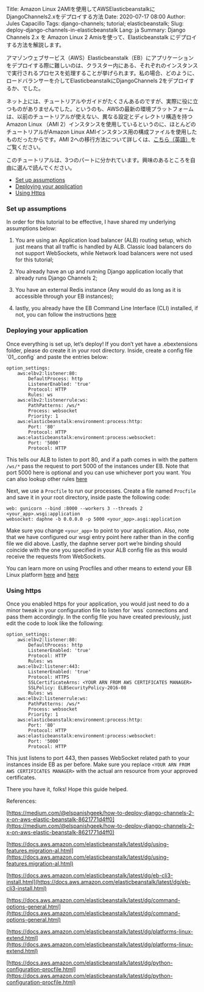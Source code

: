 Title: Amazon Linux 2AMIを使用してAWSElasticbeanstalkにDjangoChannels2.xをデプロイする方法
Date: 2020-07-17 08:00
Author: Jules Capacillo
Tags: django-channels; tutorial; elasticbeanstalk;
Slug: deploy-django-channels-in-elasticbeanstalk
Lang: ja
Summary: Django Channels 2.x を Amazon Linux 2 Amisを使って、Elasticbeanstalk にデプロイする方法を解説します。 

アマゾンウェブサービス（AWS）Elasticbeanstalk（EB）にアプリケーションをデプロイする際に難しいのは、クラスター内にある、それぞれのインスタンスで実行されるプロセスを処理することが挙げられます。私の場合、どのように、ロードバランサーを介してElasticbeanstalkにDjangoChannels 2をデプロイするか、でした。

ネット上には、チュートリアルやガイドがたくさんあるのですが、実際に役に立つものがありませんでした。というのも、AWSの最新の環境プラットフォームは、以前のチュートリアルが使えない、異なる設定とディレクトリ構造を持つAmazon Linux （AMI 2）インスタンスを使用しているというのに、ほとんどのチュートリアルがAmazon Linux AMIインスタンス用の構成ファイルを使用したものだったからです。AMI 2への移行方法について詳しくは、<a href="https://docs.aws.amazon.com/elasticbeanstalk/latest/dg/using-features.migration-al.html" target="_blank">こちら（英語）</a>をご覧ください。

このチュートリアルは、3つのパートに分かれています。興味のあるところを自由に選んで読んでください。


- <a href="#assumptions">Set up assumptions</a>
- <a href="#deployment">Deploying your application</a>
- <a href="#using_https">Using Https</a>


<h3 id="assumptions" class="anchor-link">Set up assumptions</h3>
In order for this tutorial to be effective, I have shared my underlying assumptions below:

1. You are using an Application load balancer (ALB) routing setup, which just means that all traffic is handled by ALB. Classic load balancers do not support WebSockets, while Network load balancers were not used for this tutorial;

2. You already have an up and running Django application locally that already runs Django Channels 2;

3. You have an external Redis instance (Any would do as long as it is accessible through your EB instances);

4. lastly, you already have the EB Command Line Interface (CLI) installed, if not, you can follow the instructions <a href="https://docs.aws.amazon.com/elasticbeanstalk/latest/dg/eb-cli3-install.html" target="_blank">here</a> 


<h3 id="deployment" class="anchor-link">Deploying your application</h3>
Once everything is set up, let’s deploy! If you don’t yet have a .ebextensions folder, please do create it in your root directory. Inside, create a config file `01_<your_custom_name>.config` and paste the entries below:

    option_settings:
        aws:elbv2:listener:80:
            DefaultProcess: http
            ListenerEnabled: 'true'
            Protocol: HTTP
            Rules: ws
        aws:elbv2:listenerrule:ws:
            PathPatterns: /ws/*
            Process: websocket
            Priority: 1
        aws:elasticbeanstalk:environment:process:http:
            Port: '80'
            Protocol: HTTP
        aws:elasticbeanstalk:environment:process:websocket:
            Port: '5000'
            Protocol: HTTP

This tells our ALB to listen to port 80, and if a path comes in with the pattern `/ws/*` pass the request to port 5000 of the instances under EB. Note that port 5000 here is optional and you can use whichever port you want. You can also lookup other rules <a href="https://docs.aws.amazon.com/elasticbeanstalk/latest/dg/command-options-general.html" target="_blank">here</a> 

Next, we use a `Procfile` to run our processes. Create a file named `Procfile` and save it in your root directory, inside paste the following code:

    web: gunicorn --bind :8000 --workers 3 --threads 2 <your_app>.wsgi:application
    websocket: daphne -b 0.0.0.0 -p 5000 <your_app>.asgi:application


Make sure you change `<your_app>` to point to your application. Also, note that we have configured our wsgi entry point here rather than in the config file we did above. Lastly, the daphne server port we’re binding should coincide with the one you specified in your ALB config file as this would receive the requests from WebSockets.

You can learn more on using Procfiles and other means to extend your EB Linux platform <a href="https://docs.aws.amazon.com/elasticbeanstalk/latest/dg/platforms-linux-extend.html" target="_blank">here</a> and <a href="(https://docs.aws.amazon.com/elasticbeanstalk/latest/dg/python-configuration-procfile.html" target="_blank">here</a> 


<h3 id="using_https" class="anchor-link">Using https</h3>
Once you enabled https for your application, you would just need to do a minor tweak in your configuration file to listen for `wss` connections and pass them accordingly. In the config file you have created previously, just edit the code to look like the following:

    option_settings:
        aws:elbv2:listener:80:
            DefaultProcess: http
            ListenerEnabled: 'true'
            Protocol: HTTP
            Rules: ws
        aws:elbv2:listener:443:
            ListenerEnabled: 'true'
            Protocol: HTTPS
            SSLCertificateArns: <YOUR ARN FROM AWS CERTIFICATES MANAGER>
            SSLPolicy: ELBSecurityPolicy-2016-08
            Rules: ws
        aws:elbv2:listenerrule:ws:
            PathPatterns: /ws/*
            Process: websocket
            Priority: 1
        aws:elasticbeanstalk:environment:process:http:
            Port: '80'
            Protocol: HTTP
        aws:elasticbeanstalk:environment:process:websocket:
            Port: '5000'
            Protocol: HTTP


This just listens to port 443, then passes WebSocket related path to your instances inside EB as per before.  Make sure you replace `<YOUR ARN FROM AWS CERTIFICATES MANAGER>` with the actual arn resource from your approved certificates. 


There you have it, folks! Hope this guide helped.


References:

[https://medium.com/@elspanishgeek/how-to-deploy-django-channels-2-x-on-aws-elastic-beanstalk-8621771d4ff0](https://medium.com/@elspanishgeek/how-to-deploy-django-channels-2-x-on-aws-elastic-beanstalk-8621771d4ff0)

[https://docs.aws.amazon.com/elasticbeanstalk/latest/dg/using-features.migration-al.html](https://docs.aws.amazon.com/elasticbeanstalk/latest/dg/using-features.migration-al.html)

[https://docs.aws.amazon.com/elasticbeanstalk/latest/dg/eb-cli3-install.html](https://docs.aws.amazon.com/elasticbeanstalk/latest/dg/eb-cli3-install.html)

[https://docs.aws.amazon.com/elasticbeanstalk/latest/dg/command-options-general.html](https://docs.aws.amazon.com/elasticbeanstalk/latest/dg/command-options-general.html)

[https://docs.aws.amazon.com/elasticbeanstalk/latest/dg/platforms-linux-extend.html](https://docs.aws.amazon.com/elasticbeanstalk/latest/dg/platforms-linux-extend.html)

[https://docs.aws.amazon.com/elasticbeanstalk/latest/dg/python-configuration-procfile.html](https://docs.aws.amazon.com/elasticbeanstalk/latest/dg/python-configuration-procfile.html)
